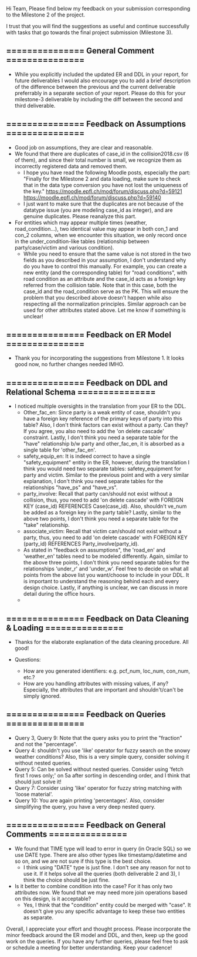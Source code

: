Hi Team, Please find below my feedback on your submission corresponding to the Milestone 2 of the project. 

I trust that you will find the suggestions as useful and continue successfully with tasks that go towards the final project submission (Milestone 3). 

## =============== General Comment =============== 

- While you explicitly included the updated ER and DDL in your report, for future deliverables I would also encourage you to add a brief description of the difference between the previous and the current deliverable preferrably in a separate section of your report. Please do this for your milestone-3 deliverable by including the diff between the second and third deliverable. 



## =============== Feedback on Assumptions =============== 
- Good job on assumptions, they are clear and reasonable. 
- We found that there are duplicates of case_id in the collision2018.csv (6 of them), and since their total number is small, we recognize them as incorrectly registered data and removed them. 
  * I hope you have read the following Moodle posts, especially the part: "Finally for the Milestone 2 and data loading, make sure to check that in the data type conversion you have not lost the uniqueness of the key." https://moodle.epfl.ch/mod/forum/discuss.php?d=59121 https://moodle.epfl.ch/mod/forum/discuss.php?d=59140 
  * I just want to make sure that the duplicates are not because of the datatype issue (you are modeling case_id as integer), and are genuine duplicates. Please reanalyze this part. 
- For entities which may appear multiple times (weather, road_condition...), two identical value may appear in both con_1 and con_2 columns, when we encounter this situation, we only record once in the under_condition-like tables (relationship between party/case/victim and various condition). 
  * While you need to ensure that the same value is not stored in the two fields as you described in your assumption, I don't understand why do you have to control this manually. For example, you can create a new entity (and the corresponding table) for "road conditions", with road condition as an attribute and the case_id acts as a foreign key referred from the collision table. Note that in this case, both the case_id and the road_condition serve as the PK. This will ensure the problem that you described above doesn't happen while also respecting all the normalization principles. Similar approach can be used for other attributes stated above. Let me know if something is unclear! 

## =============== Feedback on ER Model =============== 

- Thank you for incorporating the suggestions from Milestone 1. It looks good now, no further changes needed IMHO. 
  
## =============== Feedback on DDL and Relational Schema ===============

 - I noticed multiple oversights in the translation from your ER to the DDL. 
    * Other_fac_en: Since party is a weak entity of case, shouldn't you have a foreign key reference of the primary keys of party into this table? Also, I don't think factors can exist without a party. Can they? If you agree, you also need to add the 'on delete cascade' constraint. Lastly, I don't think you need a separate table for the "have" relationship b/w party and other_fac_en, it is absorbed as a single table for 'other_fac_en'. 
    * safety_equip_en: It is indeed correct to have a single "safety_equipment" entity in the ER, however, during the translation I think you would need two separate tables: safetey_equipment for party and victim. Similar to the previous point and with a very similar explanation, I don't think you need separate tables for the relationships "have_ps" and "have_vs". 
    * party_involve: Recall that party can/should not exist without a collision, thus, you need to add 'on delete cascade' with FOREIGN KEY (case_id) REFERENCES Case(case_id). Also, shouldn't ve_num be added as a foreign key in the party table? Lastly, similar to the above two points, I don't think you need a separate table for the "take" relationship. 
    * associate_victim: Recall that victim can/should not exist without a party, thus, you need to add 'on delete cascade' with FOREIGN KEY (party_id) REFERENCES Party_involve(party_id). 
    * As stated in "feedback on assumptions", the 'road_en' and 'weather_en' tables need to be modeled differently. Again, similar to the above three points, I don't think you need separate tables for the relationships 'under_r' and 'under_w'. Feel free to decide on what all points from the above list you want/choose to include in your DDL. It is important to understand the reasoning behind each and every design choice. Lastly, if anything is unclear, we can discuss in more detail during the office hours. 
    * 
## =============== Feedback on Data Cleaning & Loading =============== 
- Thanks for the elaborate explanation of the data cleaning procedure. All good! 
  
- Questions: 
  * How are you generated identifiers: e.g. pcf_num, loc_num, con_num, etc.? 
  * How are you handling attributes with missing values, if any? Especially, the attributes that are important and shouldn't/can't be simply ignored. 

## =============== Feedback on Queries ===============
- Query 3, Query 9: Note that the query asks you to print the "fraction" and not the "percentage". 
- Query 4: shouldn't you use 'like' operator for fuzzy search on the snowy weather conditions? Also, this is a very simple query, consider solving it without nested queries. 
- Query 5: Can be solved without nested queries. Consider using 'fetch first 1 rows only;' on 5a after sorting in descending order, and I think that should just solve it! 
- Query 7: Consider using 'like' operator for fuzzy string matching with 'loose material'. 
- Query 10: You are again printing 'percentages'. Also, consider simplifying the query, you have a very deep nested query. 



## =============== Feedback on General Comments =============== 
  - We found that TIME type will lead to error in query (in Oracle SQL) so we use DATE type. There are also other types like timestamp/datetime and so on, and we are not sure if this type is the best choice. 
    * I think using "DATE" type is just fine. I don't see any reason for not to use it. If it helps solve all the queries (both deliverable 2 and 3), I think the choice should be just fine. 
- Is it better to combine condition into the case? For it has only two attributes now. We found that we may need more join operations based on this design, is it acceptable? 
  * Yes, I think that the "condition" entity could be merged with "case". It doesn't give you any specific advantage to keep these two entities as separate. 
  
Overall, I appreciate your effort and thought process. Please incorporate the minor feedback around the ER model and DDL, and then, keep up the good work on the queries. If you have any further queries, please feel free to ask or schedule a meeting for better understanding. Keep your cadence! 
